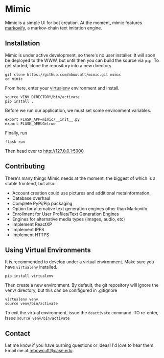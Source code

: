 # Mimic

Mimic is a simple UI for bot creation. At the moment, mimic features [markovify](https://github.com/jsvine/markovify), a markov-chain text imitation engine. 

## Installation

Mimic is under active development, so there's no user installer. It will soon be deployed to the WWW, but until then you can build the source via `pip`. To get started, clone the repository into a new directory.

```shell
git clone https://github.com/mbowcutt/mimic.git mimic
cd mimic
```

From here, enter your [virtualenv](#using-virtual-environments) environment and install.

```shell
source VENV_DIRECTORY/bin/activate
pip install .
```

Before we run our application, we must set some environment variables.

```shell
export FLASK_APP=mimic/__init__.py
export FLASK_DEBUG=true
```

Finally, run

```shell
flask run
```

Then head over to http://127.0.0.1:5000

## Contributing

There's many things Mimic needs at the moment, the biggest of which is a stable frontend, but also:

- Account creation could use pictures and additional metainformation.
- Database overhaul
- Complete PyPi/Pip packaging
- Option for alternative text generation engines other than Markovify
- Enrollment for User Profiles/Text Generation Engines
- Engines for alternative media types (images, audio, etc)
- Implement ReactXP
- Implement IPFS
- Implement HTTPS

## Using Virtual Environments

It is recommended to develop under a virtual environment. Make sure you have `virtualenv` installed.

```shell
pip install virtualenv
```

Then create a new environment. By default, the git repository will ignore the venv/ directory, but this can be conifigured in .gitignore

```shell
virtualenv venv
source venv/bin/activate
```

To exit the virtual environment, issue the `deactivate` command. TO re-enter, issue `source venv/bin/activate`

## Contact

Let me know if you have burning questions or ideas! I'd love to hear them. Email me at mbowcutt@case.edu.